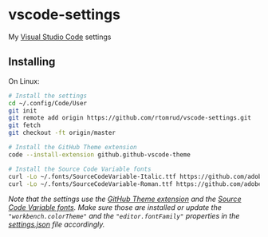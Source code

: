 # vscode-settings

My [Visual Studio Code](https://code.visualstudio.com/) settings

## Installing

On Linux:

```bash
# Install the settings
cd ~/.config/Code/User
git init
git remote add origin https://github.com/rtomrud/vscode-settings.git
git fetch
git checkout -ft origin/master

# Install the GitHub Theme extension
code --install-extension github.github-vscode-theme

# Install the Source Code Variable fonts
curl -Lo ~/.fonts/SourceCodeVariable-Italic.ttf https://github.com/adobe-fonts/source-code-pro/releases/download/variable-fonts/SourceCodeVariable-Italic.ttf
curl -Lo ~/.fonts/SourceCodeVariable-Roman.ttf https://github.com/adobe-fonts/source-code-pro/releases/download/variable-fonts/SourceCodeVariable-Roman.ttf
```

_Note that the settings use the [GitHub Theme extension](https://github.com/primer/github-vscode-theme) and the [Source Code Variable fonts](https://github.com/adobe-fonts/source-code-pro/releases/tag/variable-fonts). Make sure those are installed or update the `"workbench.colorTheme"` and the `"editor.fontFamily"` properties in the [settings.json](./settings.json) file accordingly._
